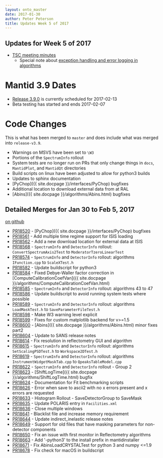 ```yaml
---
layout: onto_master
date: 2017-01-30
author: Peter Peterson
title: Updates Week 5 of 2017
---
```

Updates for Week 5 of 2017
--------------------------

* [TSC meeting minutes](https://github.com/mantidproject/documents/blob/master/Project-Management/TechnicalSteeringCommittee/meetings/2017/TSC-meeting-2017-01-31.md)
  * Special note about [exception handling and error logging in algorithms](https://github.com/mantidproject/documents/blob/master/Project-Management/TechnicalSteeringCommittee/reports/exceptions_and_error_logging.md)

Mantid 3.9 Dates
================

* [Release 3.9.0](https://github.com/mantidproject/mantid/milestone/59) is currently scheduled for 2017-02-13
* Beta testing has started and ends 2017-02-07

Code Changes
============

This is what has been merged to `master` and does include what was merged into `release-v3.9`.

* Warnings on MSVS have been set to `\W3`
* Portions of the `SpectrumInfo` rollout
* System tests are no longer run on PRs that only change things in `docs`, `MantidPlot`, and `MantidQt` directories
* Build scripts on linux have been adjusted to allow for python3 builds
* Updates to sphinx documentation
* [PyChop]({{ site.docpage }}/interfaces/PyChop) bugfixes
* Additional location to download external data from at RAL
* [Abins]({{ site.docpage }}/algorithms/Abins.html) bugfixes

Detailed Merges for Jan 30 to Feb 5, 2017
-----------------------------------------
[on github](https://github.com/mantidproject/mantid/pulls?q=is%3Apr+merged%3A2017-01-31..2017-02-05)

* [PR18520](https://github.com/mantidproject/mantid/pull/18520) - [PyChop]({{ site.docpage }}/interfaces/PyChop) bugfixes
* [PR18561](https://github.com/mantidproject/mantid/pull/18561) - Add multiple time regime support for ISIS loading
* [PR18562](https://github.com/mantidproject/mantid/pull/18562) - Add a new download location for external data at ISIS
* [PR18568](https://github.com/mantidproject/mantid/pull/18568) - `SpectrumInfo` and `DetectorInfo` rollout: `ConvertSpectrumAxis2Test` to `ModeratorTzeroLinearTest`
* [PR18574](https://github.com/mantidproject/mantid/pull/18574) - `SpectrumInfo` and `DetectorInfo` rollout: algorithms `IFunction.cpp` to `ScaleXTest.h`
* [PR18582](https://github.com/mantidproject/mantid/pull/18582) - Update buildscript for python3
* [PR18584](https://github.com/mantidproject/mantid/pull/18584) - Fixed Debye-Waller factor correction in [ComputeCalibrationCoefVan]({{ site.docpage }}/algorithms/ComputeCalibrationCoefVan.html)
* [PR18585](https://github.com/mantidproject/mantid/pull/18585) - `SpectrumInfo` and `DetectorInfo` rollout: algorithms 43 to 47
* [PR18586](https://github.com/mantidproject/mantid/pull/18586) - Update buildscript to avoid running system tests where possible
* [PR18589](https://github.com/mantidproject/mantid/pull/18589) - `SpectrumInfo` and `DetectorInfo` rollout: algorithms `LoadMaskTest.h` to `SaveParameterFileTest.h`
* [PR18598](https://github.com/mantidproject/mantid/pull/18598) - Make W3 warning level explicit
* [PR18599](https://github.com/mantidproject/mantid/pull/18599) - Fixes for custom matplotlib backend for v>=1.5
* [PR18600](https://github.com/mantidproject/mantid/pull/18600) - [Abins]({{ site.docpage }}/algorithms/Abins.html) minor fixes part2
* [PR18604](https://github.com/mantidproject/mantid/pull/18604) - Update to SANS release notes
* [PR18614](https://github.com/mantidproject/mantid/pull/18614) - Fix resolution in reflectometry GUI and algorithm
* [PR18615](https://github.com/mantidproject/mantid/pull/18615) - `SpectrumInfo` and `DetectorInfo` rollout: algorithms `SetScalingPSDTest.h` to `Workspace2DTest.h`
* [PR18619](https://github.com/mantidproject/mantid/pull/18619) - `SpectrumInfo` and `DetectorInfo` rollout: algorithms `InstrumentWidgetMaskTab.cpp` to `QpeaksTableModel.cpp`
* [PR18622](https://github.com/mantidproject/mantid/pull/18622) - `SpectrumInfo` and `DetectorInfo` rollout - Group 2
* [PR18623](https://github.com/mantidproject/mantid/pull/18623) - [ShiftLogTime]({{ site.docpage }}/algorithms/ShiftLogTime.html) bugfix
* [PR18624](https://github.com/mantidproject/mantid/pull/18624) - Documentation for Fit benchmarking scripts
* [PR18626](https://github.com/mantidproject/mantid/pull/18626) - Error when save to ascii2 with no x errors present and x errors are requested
* [PR18633](https://github.com/mantidproject/mantid/pull/18633) - Histogram Rollout - SaveDetectorGroup to SaveMask
* [PR18635](https://github.com/mantidproject/mantid/pull/18635) - Update POLARIS entry in `Facilities.xml`
* [PR18636](https://github.com/mantidproject/mantid/pull/18636) - Close multiple windows
* [PR18641](https://github.com/mantidproject/mantid/pull/18641) - Blacklist file and increase memory requirement
* [PR18644](https://github.com/mantidproject/mantid/pull/18644) - Update indirect_inelastic release notes
* [PR18649](https://github.com/mantidproject/mantid/pull/18649) - Support for old files that have masking parameters for non-detector components
* [PR18650](https://github.com/mantidproject/mantid/pull/18650) - Fix an issue with first monitor in Reflectometry algorithms
* [PR18663](https://github.com/mantidproject/mantid/pull/18663) - Add '-python3' to the install prefix in mantidinstaller
* [PR18671](https://github.com/mantidproject/mantid/pull/18671) - Fix AbinsLoadCRYSTALTest for python 3 and numpy <=1.9
* [PR18678](https://github.com/mantidproject/mantid/pull/18678) - Fix check for macOS in buildscript

